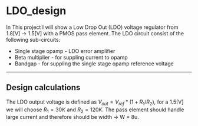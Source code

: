 # LDO_design
In This project I will show a Low Drop Out (LDO) voltage regulator from 1.8[V] -> 1.5[V] with a PMOS pass element. 
The LDO circuit consist of the following sub-circuits: 
* Single stage opamp - LDO error amplifier
* Beta multiplier - for suppling current to opamp
* Bandgap - for suppling the single stage opamp reference voltage
**********

## Design calculations
The LDO output voltage is defined as $V_{out} = V_{ref} * (1+R_1/R_2)$, for a 1.5[V] we will choose $R_1 = 30K$ and $R_2 = 120K$.
The pass element should handle large current and therefore should be width -> W = 8u.



